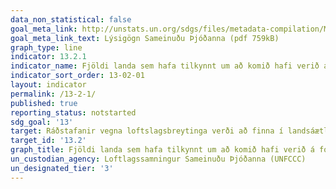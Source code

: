 ```yaml
---
data_non_statistical: false
goal_meta_link: http://unstats.un.org/sdgs/files/metadata-compilation/Metadata-Goal-13.pdf
goal_meta_link_text: Lýsigögn Sameinuðu Þjóðanna (pdf 759kB)
graph_type: line
indicator: 13.2.1
indicator_name: Fjöldi landa sem hafa tilkynnt um að komið hafi verið á fót samþættri stefnu/stefnuáætlun/áætlun og hún orðin rekstrartæk sem eykur getu þeirra til að laga sig að neikvæðum áhrifum loftslagsbreytinga og stuðla að bættu viðnámi gegn loftslagsbreytingum og þróun í átt að lítilli losun gróðurhúsalofttegunda með hætti sem ógnar ekki matvælaframleiðslu (þ.m.t. með innlendri aðlögunaráætlun, landsákvörðuðu framlagi, landsskýrslu, skýrslugjöf annað hvert ár eða öðru).
indicator_sort_order: 13-02-01
layout: indicator
permalink: /13-2-1/
published: true
reporting_status: notstarted
sdg_goal: '13'
target: Ráðstafanir vegna loftslagsbreytinga verði að finna í landsáætlunum, stefnumótunum og skipulagi.
target_id: '13.2'
graph_title: Fjöldi landa sem hafa tilkynnt um að komið hafi verið á fót samþættri stefnu/stefnuáætlun/áætlun og hún orðin rekstrartæk sem eykur getu þeirra til að laga sig að neikvæðum áhrifum loftslagsbreytinga og stuðla að bættu viðnámi gegn loftslagsbreytingum og þróun í átt að lítilli losun gróðurhúsalofttegunda með hætti sem ógnar ekki matvælaframleiðslu (þ.m.t. með innlendri aðlögunaráætlun, landsákvörðuðu framlagi, landsskýrslu, skýrslugjöf annað hvert ár eða öðru).
un_custodian_agency: Loftlagssamningur Sameinuðu Þjóðanna (UNFCCC)
un_designated_tier: '3'
---
```

